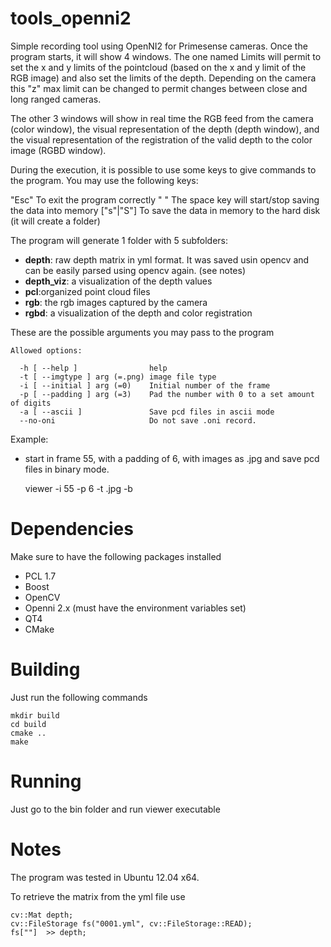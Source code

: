 tools_openni2
=============

Simple recording tool using OpenNI2 for Primesense cameras. Once the program starts, it will show 4 windows. The one named Limits will permit to set the x and y limits of the pointcloud (based on the x and y limit of the RGB image) and also set the limits of the depth. Depending on the camera this "z" max limit can be changed to permit changes between close and long ranged cameras.

The other 3 windows will show in real time the RGB feed from the camera (color window), the visual representation of the depth (depth window), and the visual representation of the registration of the valid depth to the color image (RGBD  window).

During the execution, it is possible to use some keys to give commands to the program. You may use the following keys:

"Esc"			To exit the program correctly
" "			The space key will start/stop saving the data into memory
["s"|"S"]		To save the data in memory to the hard disk (it will create a folder) 

The program will generate 1 folder with 5 subfolders:
- **depth**: raw depth matrix in yml format. It was saved usin opencv and can be easily parsed using opencv again. (see notes)
- **depth_viz**: a visualization of the depth values
- **pcl**:organized point cloud files
- **rgb**: the rgb images captured by the camera
- **rgbd**: a visualization of the depth and color registration

These are the possible arguments you may pass to the program

    Allowed options:

      -h [ --help ]                help
      -t [ --imgtype ] arg (=.png) image file type
      -i [ --initial ] arg (=0)    Initial number of the frame
      -p [ --padding ] arg (=3)    Pad the number with 0 to a set amount of digits
      -a [ --ascii ]               Save pcd files in ascii mode
      --no-oni                     Do not save .oni record.


Example:
- start in frame 55, with a padding of 6, with images as .jpg and save pcd files in binary mode.

    viewer -i 55 -p 6 -t .jpg -b


Dependencies
=============

Make sure to have the following packages installed

- PCL 1.7
- Boost
- OpenCV
- Openni 2.x (must have the environment variables set)
- QT4
- CMake

Building
=============

Just run the following commands

    mkdir build
    cd build
    cmake ..
    make

Running
=============

Just go to the bin folder and run viewer executable

Notes
=============
The program was tested in Ubuntu 12.04 x64.

To retrieve the matrix from the yml file use

    cv::Mat depth;
    cv::FileStorage fs("0001.yml", cv::FileStorage::READ);
    fs[""]  >> depth;
